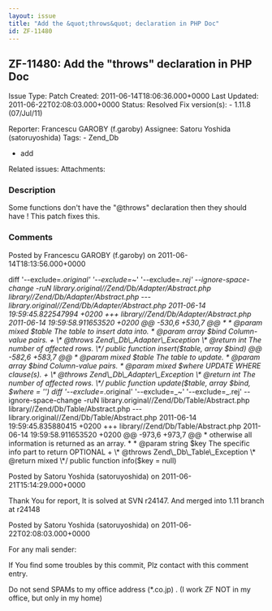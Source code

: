 ```yaml
---
layout: issue
title: "Add the &quot;throws&quot; declaration in PHP Doc"
id: ZF-11480
---
```


ZF-11480: Add the "throws" declaration in PHP Doc
-------------------------------------------------

 Issue Type: Patch Created: 2011-06-14T18:06:36.000+0000 Last Updated: 2011-06-22T02:08:03.000+0000 Status: Resolved Fix version(s): - 1.11.8 (07/Jul/11)
 
 Reporter:  Francescu GAROBY (f.garoby)  Assignee:  Satoru Yoshida (satoruyoshida)  Tags: - Zend\_Db
- add
 
 Related issues: 
 Attachments: 
### Description

Some functions don't have the "@throws" declaration then they should have ! This patch fixes this.

 

 

### Comments

Posted by Francescu GAROBY (f.garoby) on 2011-06-14T18:13:56.000+0000

diff '--exclude=_.original' '--exclude=_~' '--exclude=_.rej' --ignore-space-change -ruN library.original//Zend/Db/Adapter/Abstract.php library//Zend/Db/Adapter/Abstract.php --- library.original//Zend/Db/Adapter/Abstract.php 2011-06-14 19:59:45.822547994 +0200 +++ library//Zend/Db/Adapter/Abstract.php 2011-06-14 19:59:58.911653520 +0200 @@ -530,6 +530,7 @@ \* \* @param mixed $table The table to insert data into. \* @param array $bind Column-value pairs. + \* @throws Zend\_Db\_Adapter\_Exception \* @return int The number of affected rows. \*/ public function insert($table, array $bind) @@ -582,6 +583,7 @@ \* @param mixed $table The table to update. \* @param array $bind Column-value pairs. \* @param mixed $where UPDATE WHERE clause(s). + \* @throws Zend\_Db\_Adapter\_Exception \* @return int The number of affected rows. \*/ public function update($table, array $bind, $where = '') diff '--exclude=_.original' '--exclude=_~' '--exclude=_.rej' --ignore-space-change -ruN library.original//Zend/Db/Table/Abstract.php library//Zend/Db/Table/Abstract.php --- library.original//Zend/Db/Table/Abstract.php 2011-06-14 19:59:45.835880415 +0200 +++ library//Zend/Db/Table/Abstract.php 2011-06-14 19:59:58.911653520 +0200 @@ -973,6 +973,7 @@ \* otherwise all information is returned as an array. \* \* @param string $key The specific info part to return OPTIONAL + \* @throws Zend\_Db\_Table\_Exception \* @return mixed \*/ public function info($key = null)

 

 

Posted by Satoru Yoshida (satoruyoshida) on 2011-06-21T15:14:29.000+0000

Thank You for report, It is solved at SVN r24147. And merged into 1.11 branch at r24148

 

 

Posted by Satoru Yoshida (satoruyoshida) on 2011-06-22T02:08:03.000+0000

For any mali sender:

If You find some troubles by this commit, Plz contact with this comment entry.

Do not send SPAMs to my office address (\*.co.jp) . (I work ZF NOT in my office, but only in my home)

 

 